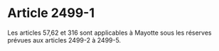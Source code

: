# Article 2499-1

Les articles 57,62 et 316 sont applicables à Mayotte sous les réserves prévues aux articles 2499-2 à 2499-5.
